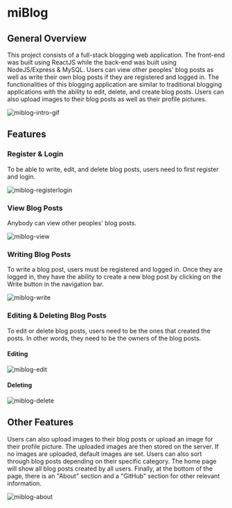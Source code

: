 # miBlog

## General Overview

This project consists of a full-stack blogging web application. The front-end was built using ReactJS while the back-end was built using NodeJS/Express & MySQL. Users can view other peoples' blog posts as well as write their own blog posts if they are registered and logged in. The functionalities of this blogging application are similar to traditional blogging applications with the ability to edit, delete, and create blog posts. Users can also upload images to their blog posts as well as their profile pictures.

![miblog-intro-gif](https://user-images.githubusercontent.com/97472796/223590080-522e930c-f8c7-4374-9680-5ee326e34905.gif)

## Features

### Register & Login

To be able to write, edit, and delete blog posts, users need to first register and login.

![miblog-registerlogin](https://user-images.githubusercontent.com/97472796/223596461-a25c5470-2ffe-4f96-8c10-7e1cf30a06fc.gif)

### View Blog Posts

Anybody can view other peoples' blog posts.

![miblog-view](https://user-images.githubusercontent.com/97472796/223599385-f59671d6-a27f-4a56-8283-125b92440ab8.gif)

### Writing Blog Posts

To write a blog post, users must be registered and logged in. Once they are logged in, they have the ability to create a new blog post by clicking on the Write button in the navigation bar.

![miblog-write](https://user-images.githubusercontent.com/97472796/223625257-d6cdf831-343e-44e6-8531-e9c9419b2035.gif)

### Editing & Deleting Blog Posts

To edit or delete blog posts, users need to be the ones that created the posts. In other words, they need to be the owners of the blog posts.

#### Editing

![miblog-edit](https://user-images.githubusercontent.com/97472796/223625767-891b8f8e-242c-4220-8d49-213a003a3c5b.gif)

#### Deleting

![miblog-delete](https://user-images.githubusercontent.com/97472796/223625960-65c211ff-3b7d-4705-9e8b-d0da4f679168.gif)

## Other Features

Users can also upload images to their blog posts or upload an image for their profile picture. The uploaded images are then stored on the server. If no images are uploaded, default images are set. Users can also sort through blog posts depending on their specific category. The home page will show all blog posts created by all users. Finally, at the bottom of the page, there is an "About" section and a "GitHub" section for other relevant information.

![miblog-about](https://user-images.githubusercontent.com/97472796/223627284-10de5202-bff9-4977-bf09-8cb01f0f2808.gif)

